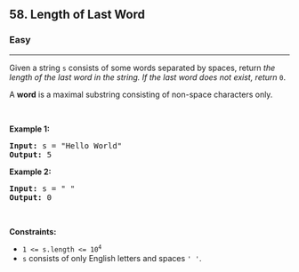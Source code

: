 <h2>58. Length of Last Word</h2><h3>Easy</h3><hr><div><p>Given a string <code>s</code> consists of some words separated by spaces, return <em>the length of the last word&nbsp;in the string. If the last word does not exist, return </em><code>0</code>.</p>

<p>A <strong>word</strong> is a maximal substring consisting&nbsp;of non-space characters only.</p>

<p>&nbsp;</p>
<p><strong>Example 1:</strong></p>
<pre><strong>Input:</strong> s = "Hello World"
<strong>Output:</strong> 5
</pre><p><strong>Example 2:</strong></p>
<pre><strong>Input:</strong> s = " "
<strong>Output:</strong> 0
</pre>
<p>&nbsp;</p>
<p><strong>Constraints:</strong></p>

<ul>
	<li><code>1 &lt;= s.length &lt;= 10<sup>4</sup></code></li>
	<li><code>s</code> consists of only English letters and spaces <code>' '</code>.</li>
</ul>
</div>